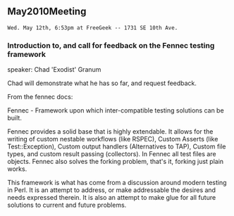 ## May2010Meeting

    Wed. May 12th, 6:53pm at FreeGeek -- 1731 SE 10th Ave.

### Introduction to, and call for feedback on the Fennec testing framework

speaker: Chad 'Exodist' Granum

Chad will demonstrate what he has so far, and request feedback.

From the fennec docs:

Fennec - Framework upon which inter-compatible testing solutions can be built.

Fennec provides a solid base that is highly extendable. It allows for the writing of custom nestable workflows (like RSPEC), Custom Asserts (like Test::Exception), Custom output handlers (Alternatives to TAP), Custom file types, and custom result passing (collectors). In Fennec all test files are objects. Fennec also solves the forking problem, that's it, forking just plain works.

This framework is what has come from a discussion around modern testing in Perl. It is an attempt to address, or make addressable the desires and needs expressed therein. It is also an attempt to make glue for all future solutions to current and future problems.

